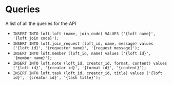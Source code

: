 # Queries

A list of all the queries for the API

- `INSERT INTO loft.loft (name, join_code) VALUES ('{loft name}', '{loft join code}');`
- `INSERT INTO loft.join_request (loft_id, name, message) values ('{loft id}', '{requester name}', '{request message}');`
- `INSERT INTO loft.member (loft_id, name) values ('{loft id}', '{member name}');`
- `INSERT INTO loft.note (loft_id, creator_id, format, content) values ('{loft id}', '{creator id}', '{format id}', '{content}');`
- `INSERT INTO loft.task (loft_id, creator_id, title) values ('{loft id}', '{creator id}', '{task title}');`